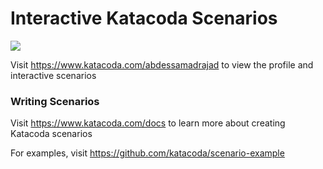 # Interactive Katacoda Scenarios

[![](http://shields.katacoda.com/katacoda/abdessamadrajad/count.svg)](https://www.katacoda.com/abdessamadrajad "Get your profile on Katacoda.com")

Visit https://www.katacoda.com/abdessamadrajad to view the profile and interactive scenarios

### Writing Scenarios
Visit https://www.katacoda.com/docs to learn more about creating Katacoda scenarios

For examples, visit https://github.com/katacoda/scenario-example
